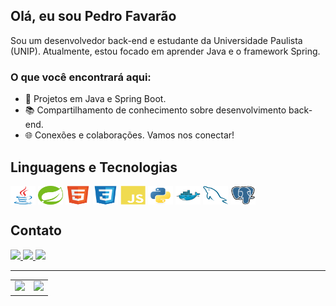 ## Olá, eu sou Pedro Favarão

Sou um desenvolvedor back-end e estudante da Universidade Paulista (UNIP). Atualmente, estou focado em aprender Java e o framework Spring.

### O que você encontrará aqui:

- 🚀 Projetos em Java e Spring Boot.
- 📚 Compartilhamento de conhecimento sobre desenvolvimento back-end.
- 🌐 Conexões e colaborações. Vamos nos conectar!

## Linguagens e Tecnologias

<div style="display: inline-block">
    <a href="https://www.java.com/" title="Java"><img align="center" alt="Java" height="30" width="40" src="https://raw.githubusercontent.com/devicons/devicon/master/icons/java/java-original.svg"></a>
    <a href="https://spring.io/projects/spring-boot" title="Spring Boot"><img align="center" alt="Spring Boot" height="30" width="40" src="https://raw.githubusercontent.com/devicons/devicon/master/icons/spring/spring-original.svg"></a>
    <a href="https://developer.mozilla.org/en-US/docs/Web/HTML" title="HTML"><img align="center" alt="HTML5" height="30" width="40" src="https://raw.githubusercontent.com/devicons/devicon/master/icons/html5/html5-original.svg"></a>
    <a href="https://developer.mozilla.org/en-US/docs/Web/CSS" title="CSS"><img align="center" alt="CSS3" height="30" width="40" src="https://raw.githubusercontent.com/devicons/devicon/master/icons/css3/css3-original.svg"></a>
    <a href="https://developer.mozilla.org/en-US/docs/Web/JavaScript" title="JavaScript"><img align="center" alt="JavaScript" height="30" width="40" src="https://raw.githubusercontent.com/devicons/devicon/master/icons/javascript/javascript-plain.svg"></a>
    <a href="https://www.python.org/" title="Python"><img align="center" alt="Python" height="30" width="40" src="https://raw.githubusercontent.com/devicons/devicon/master/icons/python/python-original.svg"></a>
    <a href="https://www.docker.com/" title="Docker"><img align="center" alt="Docker" height="30" width="40" src="https://raw.githubusercontent.com/devicons/devicon/master/icons/docker/docker-original.svg"></a>
    <a href="https://www.mysql.com/" title="MySQL"><img align="center" alt="MySQL" height="30" width="40" src="https://raw.githubusercontent.com/devicons/devicon/master/icons/mysql/mysql-original.svg"></a>
    <a href="https://www.postgresql.org/" title="PostgreSQL"><img align="center" alt="PostgreSQL" height="30" width="40" src="https://raw.githubusercontent.com/devicons/devicon/master/icons/postgresql/postgresql-original.svg"></a>
</div>

## Contato

<div>
    <a href="https://www.linkedin.com/in/pedrofavarao/" target="_blank">
        <img src="https://img.shields.io/badge/-LinkedIn-%230077B5?style=for-the-badge&logo=linkedin&logoColor=white" target="_blank">
    </a>
    <a href="mailto:pedrofavarao@gmail.com">
        <img src="https://img.shields.io/badge/-Gmail-%23333?style=for-the-badge&logo=gmail&logoColor=white" target="_blank">
    </a>
    <a href="https://www.instagram.com/pedrofavarao_/" target="_blank">
        <img src="https://img.shields.io/badge/-Instagram-%23E4405F?style=for-the-badge&logo=instagram&logoColor=white" target="_blank">
    </a>
</div>

---

<table align="center">
  <row>
    <td>
      <img height='180rem' src="https://github-readme-stats.vercel.app/api/top-langs/?username=pedrofavarao&layout=compact&langs_count=7&theme=react">
    </td>
    <td>
      <img height='180rem' src="https://github-readme-stats.vercel.app/api?username=pedrofavarao&show_icons=true&theme=react&include_all_commits=true&count_private=true">
    </td>
  </row>
</table>

